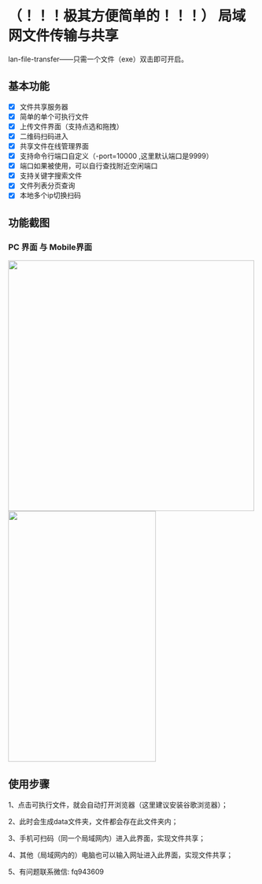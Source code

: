 # （！！！极其方便简单的！！！）   局域网文件传输与共享

lan-file-transfer——只需一个文件（exe）双击即可开启。

## 基本功能

- [x] 文件共享服务器
- [x] 简单的单个可执行文件
- [x] 上传文件界面（支持点选和拖拽）
- [x] 二维码扫码进入
- [x] 共享文件在线管理界面
- [x] 支持命令行端口自定义（-port=10000 ,这里默认端口是9999）
- [x] 端口如果被使用，可以自行查找附近空闲端口
- [x] 支持关键字搜索文件
- [x] 文件列表分页查询
- [x] 本地多个ip切换扫码

## 功能截图

### PC 界面 与 Mobile界面

<img src=https://user-images.githubusercontent.com/53111507/176719722-5ad36ce2-424e-4fbb-bbc2-251db8a7e9fe.png  width=500 height=510/> <img src=https://user-images.githubusercontent.com/53111507/176719871-8b31f639-828b-4d3a-ba8f-fef550f61f41.jpg width=300 height=510 />









##  使用步骤
1、点击可执行文件，就会自动打开浏览器（这里建议安装谷歌浏览器）；

2、此时会生成data文件夹，文件都会存在此文件夹内；

3、手机可扫码（同一个局域网内）进入此界面，实现文件共享；

4、其他（局域网内的）电脑也可以输入网址进入此界面，实现文件共享；

5、有问题联系微信: fq943609
